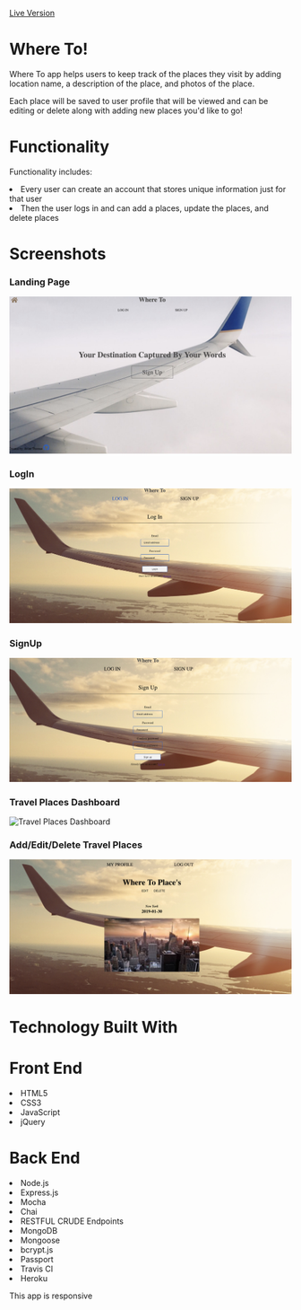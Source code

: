 <a href="https://stark-spire-27149.herokuapp.com">Live Version</a>

# Where To!

Where To app helps users to keep track of the places they visit by adding location name, a description of the place, and photos of the place.

Each place will be saved to user profile that will be viewed and can be editing or delete along with adding new places you'd like to go!

# Functionality

Functionality includes:

<li>Every user can create an account that stores unique information just for that user</li>
<li>Then the user logs in and can add a places, update the places, and delete places</li>

# Screenshots

### Landing Page

![LandingPage](public/img/landingPage.png)

### LogIn

![LogIn](public/img/login.png)

### SignUp

![Signup](public/img/signup.png)

### Travel Places Dashboard

![Travel Places Dashboard](public/img/placesProfile.png)

### Add/Edit/Delete Travel Places

![Add/Edit/Delete Travel Places](public/img/edit.png)

# Technology Built With

# Front End

<li>HTML5</li>
<li>CSS3</li>
<li>JavaScript</li>
<li>jQuery</li>

# Back End

<li>Node.js</li>
<li>Express.js</li>
<li>Mocha</li>
<li>Chai</li>
<li>RESTFUL CRUDE Endpoints</li>
<li>MongoDB</li>
<li>Mongoose</li>
<li>bcrypt.js</li>
<li>Passport</li>
<li>Travis CI</li>
<li>Heroku</li>

This app is responsive
